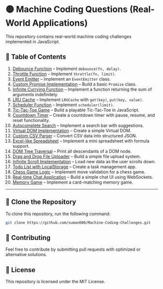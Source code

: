 # 🟡 Machine Coding Questions (Real-World Applications)

This repository contains real-world machine coding challenges implemented in JavaScript.

## 📜 Table of Contents

1. [Debounce Function](#debounce-function) – Implement `debounce(fn, delay)`.
2. [Throttle Function](#throttle-function) – Implement `throttle(fn, limit)`.
3. [Event Emitter](#event-emitter) – Implement an `EventEmitter` class.
4. [Custom Promise Implementation](#custom-promise-implementation) – Build a basic `Promise` class.
5. [Infinite Currying Function](#infinite-currying-function) – Implement a function returning the sum of arguments indefinitely.
6. [LRU Cache](#lru-cache) – Implement `LRUCache` with `get(key)`, `put(key, value)`.
7. [Scheduler Function](#scheduler-function) – Implement `scheduler(limit)`.
8. [Tic-Tac-Toe Game](#tic-tac-toe-game) – Build a playable Tic-Tac-Toe in JavaScript.
9. [Countdown Timer](#countdown-timer) – Create a countdown timer with pause, resume, and reset functionality.
10. [Autocomplete Search](#autocomplete-search) – Implement a search bar with suggestions.
11. [Virtual DOM Implementation](#virtual-dom-implementation) – Create a simple Virtual DOM.
12. [Custom CSV Parser](#custom-csv-parser) – Convert CSV data into structured JSON.
13. [Excel-like Spreadsheet](#excel-like-spreadsheet) – Implement a mini spreadsheet with formula support.
14. [DOM Tree Traversal](#dom-tree-traversal) – Print all descendants of a DOM node.
15. [Drag and Drop File Uploader](#drag-and-drop-file-uploader) – Build a simple file upload system.
16. [Infinite Scroll Implementation](#infinite-scroll-implementation) – Load new data as the user scrolls down.
17. [Todo List with LocalStorage](#todo-list-with-localstorage) – Create a task management app.
18. [Chess Game Logic](#chess-game-logic) – Implement move validation for a chess game.
19. [Real-time Chat Application](#real-time-chat-application) – Build a simple chat UI using WebSockets.
20. [Memory Game](#memory-game) – Implement a card-matching memory game.

---
## 📌 Clone the Repository

To clone this repository, run the following command:

```sh
git clone https://github.com/suman600/Machine-Coding-Challenges.git
```


## 🤝 Contributing

Feel free to contribute by submitting pull requests with optimized or alternative solutions.

## 📜 License

This repository is licensed under the MIT License.
